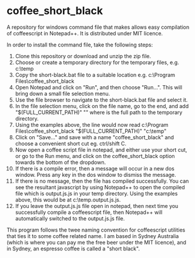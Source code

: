 coffee_short_black
==================

A repository for windows command file that makes allows easy compilation of coffeescript in Notepad++. It is distributed under MIT licence. 


In order to install the command file, take the following steps:

1. Clone this repository or download and unzip the zip file.
2. Choose or create a temporary directory for the temporary files, e.g. c:\temp
3. Copy the short-black.bat file to a suitable location e.g. c:\Program Files\coffee_short_black
4. Open Notepad and click on "Run", and then choose "Run...". This will bring down a small file selection menu.
5. Use the file browser to navigate to the short-black.bat file and select it.
6. In the file selection menu, click on the file name, go to the end, and add "$(FULL_CURRENT_PATH)" "<temp path>" where <temp path> is the full path to the temporary directory.
7. Using the examples above, the line would now read
c:\Program Files\coffee_short_black "$(FULL_CURRENT_PATH)" "c:\temp"
8. Click on "Save..." and save with a name "coffee_short_black" and choose a convenient short cut eg. ctrl/shift C.
9. Now open a coffee script file in notepad, and either use your short cut, or go to the Run menu, and click on the coffee_short_black option towards the bottom of the dropdown.
10. If there is a compile error, then a message will occur in a new dos window. Press any key in the dos window to dismiss the message.
11. If there is no message, then the file has compiled successfully.  You can see the resultant javascript by using Notepad++ to open the compiled file which is output.js.js in your temp directory. Using the examples above, this would be at c:\temp.output.js.js.
12. If you leave the output.js.js file open in notepad, then next time you successfully compile a coffeescript file, then  Notepad++ will automatically switched to the output.js.js file.

This program follows the twee naming convention for coffeescript utilities that ties it to some coffee related name.  I am based in Sydney Australia (which is where you can pay me the free beer under the MIT licence), and in Sydney, an espresso coffee is called a "short black".
